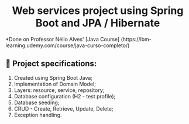 <h1 align="center"> Web services project using Spring Boot and JPA / Hibernate </h1>
*Done on Professor Nélio Alves' [Java Course] (https://ibm-learning.udemy.com/course/java-curso-completo/)

## :memo: Project specifications: 
1. Created using Spring Boot Java;
2. Implementation of Domain Model;
3. Layers: resource, service, repository;
4. Database configuration (H2 - test profile);
5. Database seeding;
6. CRUD - Create, Retrieve, Update, Delete;
7. Exception handling.
